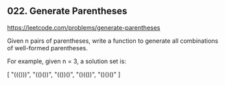## 022. Generate Parentheses

https://leetcode.com/problems/generate-parentheses

Given n pairs of parentheses, write a function to generate all combinations of well-formed parentheses.

For example, given n = 3, a solution set is:

[
"((()))",
"(()())",
"(())()",
"()(())",
"()()()"
]
